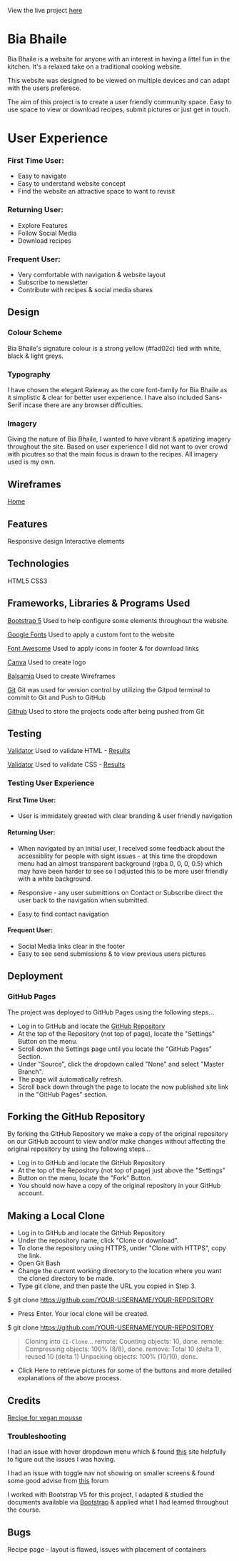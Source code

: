 
View the live project [here](https://cdenning91.github.io/bia-bhaile/)


# Bia Bhaile


Bia Bhaile is a website for anyone with an interest in having a littel fun in the kitchen. It's a relaxed take on a traditional cooking website.

This website was designed to be viewed on multiple devices and can adapt with the users preferece. 

The aim of this project is to create a user friendly community space. Easy to use space to view or download recipes, submit pictures or just get in touch. 

# User Experience

### First Time User: 

* Easy to navigate
* Easy to understand website concept
* Find the website an attractive space to want to revisit

### Returning User:

* Explore Features
* Follow Social Media
* Download recipes

### Frequent User:

* Very comfortable with navigation & website layout
* Subscribe to newsletter
* Contribute with recipes & social media shares


## Design

### Colour Scheme 

Bia Bhaile's signature colour is a strong yellow (#fad02c) tied with white, black & light greys.

### Typography

I have chosen the elegant Raleway as the core font-family for Bia Bhaile as it simplistic & clear for better user experience. I have also included Sans-Serif incase there are any browser difficulties. 

### Imagery

Giving the nature of Bia Bhaile, I wanted to have vibrant & apatizing imagery throughout the site. Based on user experience I did not want to over crowd with picutres so that the main focus is drawn to the recipes. All imagery used is my own.

## Wireframes

[Home]()

## Features

Responsive design
Interactive elements

## Technologies

HTML5
CSS3

## Frameworks, Libraries & Programs Used

[Bootstrap 5](https://getbootstrap.com/)
Used to help configure some elements throughout the website.

[Google Fonts](https://fonts.google.com/)
Used to apply a custom font to the website

[Font Awesome](https://fontawesome.com/)
Used to apply icons in footer & for download links

[Canva](https://www.canva.com/)
Used to create logo

[Balsamiq](https://balsamiq.com/)
Used to create Wireframes

[Git](https://git-scm.com/)
Git was used for version control by utilizing the Gitpod terminal to commit to Git and Push to GitHub

[Github](https://github.com/)
Used to store the projects code after being pushed from Git



## Testing 

[Validator](https://validator.w3.org/)
Used to validate HTML - [Results](https://validator.w3.org/nu/?doc=https%3A%2F%2Fcdenning91.github.io%2Fbia-bhaile%2F)

[Validator](https://jigsaw.w3.org/css-validator/)
Used to validate CSS - [Results](https://jigsaw.w3.org/css-validator/validator?uri=https%3A%2F%2Fcdenning91.github.io%2Fbia-bhaile%2F&profile=css3svg&usermedium=all&warning=1&vextwarning=&lang=en)

### Testing User Experience 

#### First Time User:

* User is immidately greeted with clear branding & user friendly navigation


#### Returning User:

* When navigated by an initial user, I received some feedback about the accessiblity for people with sight issues - at this time the dropdown menu had an almost transparent background (rgba 0, 0, 0, 0.5) which may have been harder to see so I adjusted this to be more user friendly with a white background. 

* Responsive - any user submittions on Contact or Subscribe direct the user back to the navigation when submitted.

* Easy to find contact navigation

#### Frequent User:

* Social Media links clear in the footer
* Easy to see send submissions & to view previous users pictures


## Deployment 

### GitHub Pages

The project was deployed to GitHub Pages using the following steps...

* Log in to GitHub and locate the [GitHub Repository](https://github.com/)
* At the top of the Repository (not top of page), locate the "Settings" Button on the menu.
* Scroll down the Settings page until you locate the "GitHub Pages" Section.
* Under "Source", click the dropdown called "None" and select "Master Branch".
* The page will automatically refresh.
* Scroll back down through the page to locate the now published site link in the "GitHub Pages" section.


## Forking the GitHub Repository

By forking the GitHub Repository we make a copy of the original repository on our GitHub account to view and/or make changes without affecting the original repository by using the following steps...

* Log in to GitHub and locate the GitHub Repository
* At the top of the Repository (not top of page) just above the "Settings" 
* Button on the menu, locate the "Fork" Button.
* You should now have a copy of the original repository in your GitHub account.

## Making a Local Clone
* Log in to GitHub and locate the GitHub Repository
* Under the repository name, click "Clone or download".
* To clone the repository using HTTPS, under "Clone with HTTPS", copy the link.
* Open Git Bash
* Change the current working directory to the location where you want the cloned directory to be made.
* Type git clone, and then paste the URL you copied in Step 3.

$ git clone https://github.com/YOUR-USERNAME/YOUR-REPOSITORY

* Press Enter. Your local clone will be created.

$ git clone https://github.com/YOUR-USERNAME/YOUR-REPOSITORY
> Cloning into `CI-Clone`...
> remote: Counting objects: 10, done.
> remote: Compressing objects: 100% (8/8), done.
> remove: Total 10 (delta 1), reused 10 (delta 1)
> Unpacking objects: 100% (10/10), done.

* Click Here to retrieve pictures for some of the buttons and more detailed explanations of the above process.


## Credits

[Recipe for vegan mousse](https://www.jamieoliver.com/recipes/chocolate-recipes/dairy-free-chocolate-mousse/)

### Troubleshooting

I had an issue with hover dropdown menu which & found [this](https://bootstrap-menu.com/detail-basic-hover.html) site helpfully to figure out the issues I was having.

I had an issue with toggle nav not showing on smaller screens & found some good advise from [this](https://stackoverflow.com/questions/36544961/bootstrap-navbar-toggle-not-showing-in-mobile) forum

I worked with Bootstrap V5 for this project, I adapted & studied the documents available via [Bootstrap](https://getbootstrap.com/docs/5.0/getting-started/introduction/) & applied what I had learned throughout the course. 


## Bugs

Recipe page - layout is flawed, issues with placement of containers
